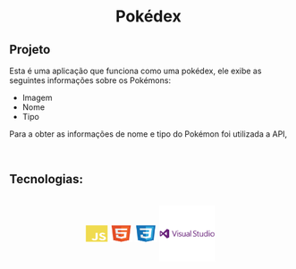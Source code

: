 <h1 align="center">
  Pokédex <img align="center" alt src="https://raw.githubusercontent.com/geekygreek7/animated-pokemon-gifs/master/100.gif">
</h1>


## Projeto 

Esta é uma aplicação que funciona como uma pokédex, ele exibe as seguintes informações sobre os Pokémons:

- Imagem
- Nome
- Tipo

Para a obter as informações de nome e tipo do Pokémon foi utilizada a API, 

<div>
<img align="center" alt src="https://raw.githubusercontent.com/geekygreek7/animated-pokemon-gifs/master/131.gif">
<img align="center" alt src="https://raw.githubusercontent.com/geekygreek7/animated-pokemon-gifs/master/149.gif">
<img align="center" alt src="https://raw.githubusercontent.com/geekygreek7/animated-pokemon-gifs/master/78.gif">
<img align="center" alt src="https://raw.githubusercontent.com/geekygreek7/animated-pokemon-gifs/master/8.gif">
<img align="center" alt src="https://raw.githubusercontent.com/geekygreek7/animated-pokemon-gifs/master/6.gif">
</div>


## Tecnologias:

<div align="center">
<div style="display: inline_block"><br>
<img align="center" alt="Huds-Js" height="30" width="40" src="https://raw.githubusercontent.com/devicons/devicon/master/icons/javascript/javascript-plain.svg">
<img align="center" alt="huds-HTML" height="30" width="40" src="https://raw.githubusercontent.com/devicons/devicon/master/icons/html5/html5-original.svg">
<img align="center" alt="Huds-CSS" height="30" width="40" src="https://raw.githubusercontent.com/devicons/devicon/master/icons/css3/css3-original.svg">
<img align="center" alt src="https://github.com/devicons/devicon/blob/master/icons/visualstudio/visualstudio-plain-wordmark.svg"
    title="visualstudio" **alt="visualstudio" width="100" height="100" />
  </div>




